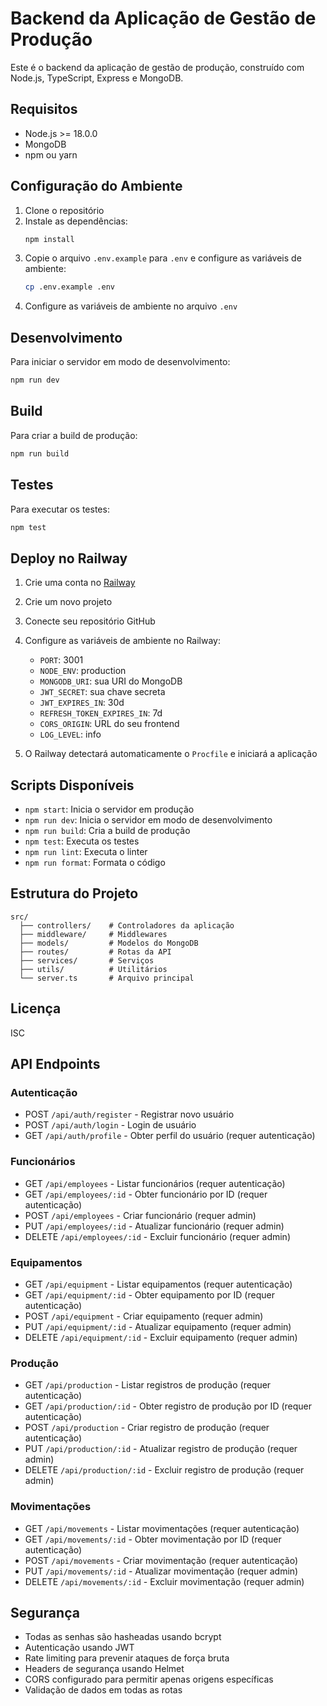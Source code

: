 # Backend da Aplicação de Gestão de Produção

Este é o backend da aplicação de gestão de produção, construído com Node.js, TypeScript, Express e MongoDB.

## Requisitos

- Node.js >= 18.0.0
- MongoDB
- npm ou yarn

## Configuração do Ambiente

1. Clone o repositório
2. Instale as dependências:
   ```bash
   npm install
   ```
3. Copie o arquivo `.env.example` para `.env` e configure as variáveis de ambiente:
   ```bash
   cp .env.example .env
   ```
4. Configure as variáveis de ambiente no arquivo `.env`

## Desenvolvimento

Para iniciar o servidor em modo de desenvolvimento:

```bash
npm run dev
```

## Build

Para criar a build de produção:

```bash
npm run build
```

## Testes

Para executar os testes:

```bash
npm test
```

## Deploy no Railway

1. Crie uma conta no [Railway](https://railway.app)
2. Crie um novo projeto
3. Conecte seu repositório GitHub
4. Configure as variáveis de ambiente no Railway:
   - `PORT`: 3001
   - `NODE_ENV`: production
   - `MONGODB_URI`: sua URI do MongoDB
   - `JWT_SECRET`: sua chave secreta
   - `JWT_EXPIRES_IN`: 30d
   - `REFRESH_TOKEN_EXPIRES_IN`: 7d
   - `CORS_ORIGIN`: URL do seu frontend
   - `LOG_LEVEL`: info

5. O Railway detectará automaticamente o `Procfile` e iniciará a aplicação

## Scripts Disponíveis

- `npm start`: Inicia o servidor em produção
- `npm run dev`: Inicia o servidor em modo de desenvolvimento
- `npm run build`: Cria a build de produção
- `npm test`: Executa os testes
- `npm run lint`: Executa o linter
- `npm run format`: Formata o código

## Estrutura do Projeto

```
src/
  ├── controllers/    # Controladores da aplicação
  ├── middleware/     # Middlewares
  ├── models/         # Modelos do MongoDB
  ├── routes/         # Rotas da API
  ├── services/       # Serviços
  ├── utils/          # Utilitários
  └── server.ts       # Arquivo principal
```

## Licença

ISC

## API Endpoints

### Autenticação
- POST `/api/auth/register` - Registrar novo usuário
- POST `/api/auth/login` - Login de usuário
- GET `/api/auth/profile` - Obter perfil do usuário (requer autenticação)

### Funcionários
- GET `/api/employees` - Listar funcionários (requer autenticação)
- GET `/api/employees/:id` - Obter funcionário por ID (requer autenticação)
- POST `/api/employees` - Criar funcionário (requer admin)
- PUT `/api/employees/:id` - Atualizar funcionário (requer admin)
- DELETE `/api/employees/:id` - Excluir funcionário (requer admin)

### Equipamentos
- GET `/api/equipment` - Listar equipamentos (requer autenticação)
- GET `/api/equipment/:id` - Obter equipamento por ID (requer autenticação)
- POST `/api/equipment` - Criar equipamento (requer admin)
- PUT `/api/equipment/:id` - Atualizar equipamento (requer admin)
- DELETE `/api/equipment/:id` - Excluir equipamento (requer admin)

### Produção
- GET `/api/production` - Listar registros de produção (requer autenticação)
- GET `/api/production/:id` - Obter registro de produção por ID (requer autenticação)
- POST `/api/production` - Criar registro de produção (requer autenticação)
- PUT `/api/production/:id` - Atualizar registro de produção (requer admin)
- DELETE `/api/production/:id` - Excluir registro de produção (requer admin)

### Movimentações
- GET `/api/movements` - Listar movimentações (requer autenticação)
- GET `/api/movements/:id` - Obter movimentação por ID (requer autenticação)
- POST `/api/movements` - Criar movimentação (requer autenticação)
- PUT `/api/movements/:id` - Atualizar movimentação (requer admin)
- DELETE `/api/movements/:id` - Excluir movimentação (requer admin)

## Segurança

- Todas as senhas são hasheadas usando bcrypt
- Autenticação usando JWT
- Rate limiting para prevenir ataques de força bruta
- Headers de segurança usando Helmet
- CORS configurado para permitir apenas origens específicas
- Validação de dados em todas as rotas 